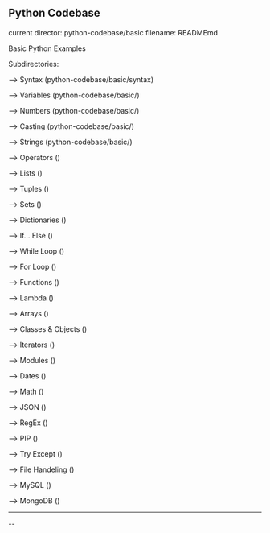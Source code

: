## Python Codebase

current director: python-codebase/basic
filename: READMEmd

Basic Python Examples

Subdirectories:

--> Syntax (python-codebase/basic/syntax)

--> Variables (python-codebase/basic/)

--> Numbers (python-codebase/basic/)

--> Casting (python-codebase/basic/)

--> Strings (python-codebase/basic/)

--> Operators ()

--> Lists ()

--> Tuples ()

--> Sets ()

--> Dictionaries ()

--> If... Else ()

--> While Loop ()

--> For Loop ()

--> Functions ()

--> Lambda ()

--> Arrays ()

--> Classes & Objects ()

--> Iterators ()

--> Modules ()

--> Dates ()

--> Math ()

--> JSON ()

--> RegEx ()

--> PIP ()

--> Try Except ()

--> File Handeling ()

--> MySQL ()

--> MongoDB ()

----

--
